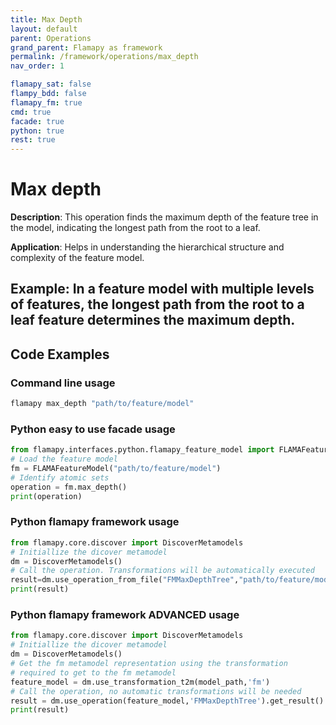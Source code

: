 ```yaml
---
title: Max Depth
layout: default
parent: Operations
grand_parent: Flamapy as framework
permalink: /framework/operations/max_depth
nav_order: 1

flamapy_sat: false
flampy_bdd: false
flamapy_fm: true
cmd: true
facade: true
python: true
rest: true
---
```


# Max depth

**Description**: 
This operation finds the maximum depth of the feature tree in the model, indicating the longest path from the root to a leaf.

**Application**: 
Helps in understanding the hierarchical structure and complexity of the feature model.

**Example**: 
In a feature model with multiple levels of features, the longest path from the root to a leaf feature determines the maximum depth.
---
## Code Examples

### Command line usage
```bash
flamapy max_depth "path/to/feature/model"
```

### Python easy to use facade usage
```python
from flamapy.interfaces.python.flamapy_feature_model import FLAMAFeatureModel
# Load the feature model
fm = FLAMAFeatureModel("path/to/feature/model")
# Identify atomic sets
operation = fm.max_depth()
print(operation)
```

### Python flamapy framework usage
```python
from flamapy.core.discover import DiscoverMetamodels
# Initiallize the dicover metamodel
dm = DiscoverMetamodels()
# Call the operation. Transformations will be automatically executed
result=dm.use_operation_from_file("FMMaxDepthTree","path/to/feature/model")
print(result)
```
### Python flamapy framework **ADVANCED** usage
```python
from flamapy.core.discover import DiscoverMetamodels
# Initiallize the dicover metamodel
dm = DiscoverMetamodels()
# Get the fm metamodel representation using the transformation 
# required to get to the fm metamodel
feature_model = dm.use_transformation_t2m(model_path,'fm') 
# Call the operation, no automatic transformations will be needed
result = dm.use_operation(feature_model,'FMMaxDepthTree').get_result()
print(result)
```
